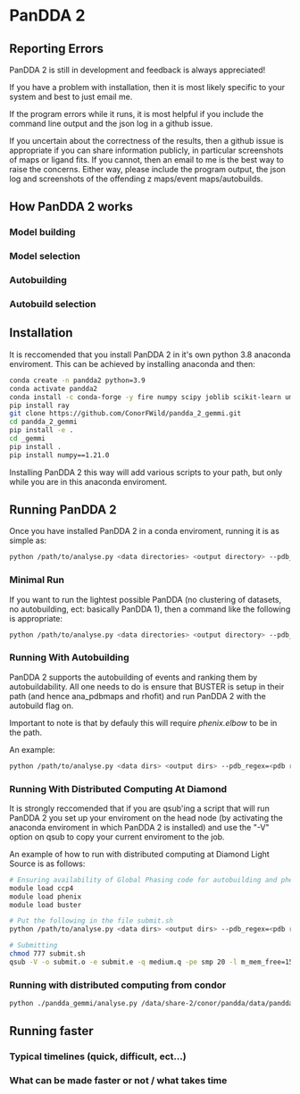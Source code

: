 # PanDDA 2

## Reporting Errors

PanDDA 2 is still in development and feedback is always appreciated! 

If you have a problem with installation, then it is most likely specific to your system and best to just email me.

If the program errors while it runs, it is most helpful if you include the command line output and the json log in a github issue. 

If you uncertain about the correctness of the results, then a github issue is appropriate if you can share information publicly, in particular screenshots of maps or ligand fits. If you cannot, then an email to me is the best way to raise the concerns. Either way, please include the program output, the json log and screenshots of the offending z maps/event maps/autobuilds.

## How PanDDA 2 works

### Model building

### Model selection

### Autobuilding

### Autobuild selection


## Installation

It is reccomended that you install PanDDA 2 in it's own python 3.8 anaconda enviroment. This can be achieved by installing anaconda and then:

```bash
conda create -n pandda2 python=3.9
conda activate pandda2
conda install -c conda-forge -y fire numpy scipy joblib scikit-learn umap-learn bokeh dask dask-jobqueue hdbscan matplotlib rich seaborn rdkit
pip install ray
git clone https://github.com/ConorFWild/pandda_2_gemmi.git
cd pandda_2_gemmi
pip install -e .
cd _gemmi
pip install .
pip install numpy==1.21.0

```

Installing PanDDA 2 this way will add various scripts to your path, but only while you are in this anaconda enviroment.



## Running PanDDA 2

Once you have installed PanDDA 2 in a conda enviroment, running it is as simple as:

```bash
python /path/to/analyse.py <data directories> <output directory> --pdb_regex=<pdb regex> --mtz_regex=<mtz regex> <options>

```


### Minimal Run

If you want to run the lightest possible PanDDA (no clustering of datasets, no autobuilding, ect: basically PanDDA 1), then a command like the following is appropriate:

```bash
python /path/to/analyse.py <data directories> <output directory> --pdb_regex=<pdb regex> --mtz_regex=<mtz regex> --autobuild=False --rank_method="size" --comparison_strategy="high_res_random" <options>

```


### Running With Autobuilding
PanDDA 2 supports the autobuilding of events and ranking them by autobuildability. All one needs to do is ensure that BUSTER is setup in their path (and hence ana_pdbmaps and rhofit) and run PanDDA 2 with the autobuild flag on.

Important to note is that by defauly this will require *phenix.elbow* to be in the path. 

An example:
```bash
python /path/to/analyse.py <data dirs> <output dirs> --pdb_regex=<pdb regex> --mtz_regex=<mtz regex> <options>

```


### Running With Distributed Computing At Diamond

It is strongly reccomended that if you are qsub'ing a script that will run PanDDA 2 you set up your enviroment on the head node (by activating the anaconda enviroment in which PanDDA 2 is installed) and use the "-V" option on qsub to copy your current enviroment to the job.

An example of how to run with distributed computing at Diamond Light Source is as follows:
```bash
# Ensuring availability of Global Phasing code for autobuilding and phenix for building cifs
module load ccp4
module load phenix
module load buster

# Put the following in the file submit.sh
python /path/to/analyse.py <data dirs> <output dirs> --pdb_regex=<pdb regex> --mtz_regex=<mtz regex> --global_processing="distributed" <options>

# Submitting
chmod 777 submit.sh
qsub -V -o submit.o -e submit.e -q medium.q -pe smp 20 -l m_mem_free=15G submit.sh

```


### Running with distributed computing from condor
```bash
python ./pandda_gemmi/analyse.py /data/share-2/conor/pandda/data/pandda_inputs/BRD1 /data/share-2/conor/pandda/output/pandda_2_BRD1 --pdb_regex="dimple.pdb" --mtz_regex="dimple.mtz" --structure_factors='("FWT","PHWT")' --autobuild=True --global_processing="distributed" --distributed_scheduler="HTCONDOR" --local_cpus=20

```

## Running faster


### Typical timelines (quick, difficult, ect...)

### What can be made faster or not / what takes time


